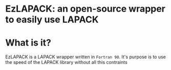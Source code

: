 # EzLAPACK: an open-source wrapper to easily use LAPACK

# What is it?

EzLAPACK is a LAPACK wrapper written in `Fortran 90`.
It's purpose is to use the speed of the LAPACK library without all this contraints

